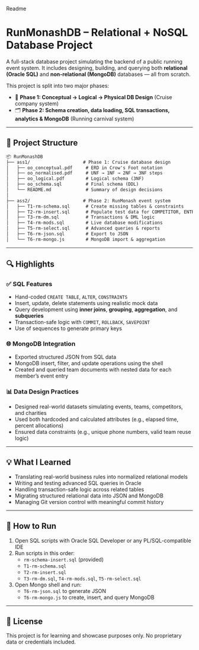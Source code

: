 Readme

# RunMonashDB – Relational + NoSQL Database Project

A full-stack database project simulating the backend of a public running event system. It includes designing, building, and querying both **relational (Oracle SQL)** and **non-relational (MongoDB)** databases — all from scratch.

This project is split into two major phases:
- 📁 **Phase 1: Conceptual → Logical → Physical DB Design** (Cruise company system)
- 🗂️ **Phase 2: Schema creation, data loading, SQL transactions, analytics & MongoDB** (Running carnival system)

---

## 🧱 Project Structure

```txt
📦 RunMonashDB
├── ass1/                    # Phase 1: Cruise database design
│   ├── oo_conceptual.pdf     # ERD in Crow's Foot notation
│   ├── oo_normalised.pdf     # UNF → 1NF → 2NF → 3NF steps
│   ├── oo_logical.pdf        # Logical schema (3NF)
│   ├── oo_schema.sql         # Final schema (DDL)
│   └── README.md             # Summary of design decisions
│
├── ass2/                    # Phase 2: RunMonash event system
│   ├── T1-rm-schema.sql      # Create missing tables & constraints
│   ├── T2-rm-insert.sql      # Populate test data for COMPETITOR, ENTRY, TEAM
│   ├── T3-rm-dm.sql          # Transactions & DML logic
│   ├── T4-rm-mods.sql        # Live database modifications
│   ├── T5-rm-select.sql      # Advanced queries & reports
│   ├── T6-rm-json.sql        # Export to JSON
│   └── T6-rm-mongo.js        # MongoDB import & aggregation
```
---

## 🔍 Highlights

### ✅ SQL Features
- Hand-coded `CREATE TABLE`, `ALTER`, `CONSTRAINTS`
- Insert, update, delete statements using realistic mock data
- Query development using **inner joins**, **grouping**, **aggregation**, and **subqueries**
- Transaction-safe logic with `COMMIT`, `ROLLBACK`, `SAVEPOINT`
- Use of sequences to generate primary keys

### 🌐 MongoDB Integration
- Exported structured JSON from SQL data
- MongoDB insert, filter, and update operations using the shell
- Created and queried team documents with nested data for each member’s event entry

### 📊 Data Design Practices
- Designed real-world datasets simulating events, teams, competitors, and charities
- Used both hardcoded and calculated attributes (e.g., elapsed time, percent allocations)
- Ensured data constraints (e.g., unique phone numbers, valid team reuse logic)

---

## 💡 What I Learned

- Translating real-world business rules into normalized relational models
- Writing and testing advanced SQL queries in Oracle
- Handling transaction-safe logic across related tables
- Migrating structured relational data into JSON and MongoDB
- Managing Git version control with meaningful commit history

---

## 🧪 How to Run

1. Open SQL scripts with Oracle SQL Developer or any PL/SQL-compatible IDE
2. Run scripts in this order:
   - `rm-schema-insert.sql` (provided)
   - `T1-rm-schema.sql`
   - `T2-rm-insert.sql`
   - `T3-rm-dm.sql`, `T4-rm-mods.sql`, `T5-rm-select.sql`
3. Open Mongo shell and run:
   - `T6-rm-json.sql` to generate JSON
   - `T6-rm-mongo.js` to create, insert, and query MongoDB

---

## 📄 License

This project is for learning and showcase purposes only. No proprietary data or credentials included.

